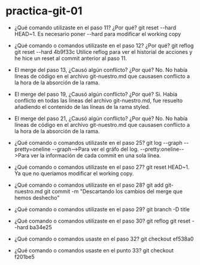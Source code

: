 # practica-git-01

- ¿Qué comando utilizaste en el paso 11? ¿Por qué?
git reset --hard HEAD~1.
Es necesario poner --hard para modificar el working copy

- ¿Qué comando o comandos utilizaste en el paso 12? ¿Por qué?
git reflog
git reset --hard 4b9f33c
Utilice reflog para ver el historial de acciones y he hice un reset al commit anterior al paso 11.

- El merge del paso 13, ¿Causó algún conflicto? ¿Por qué?
No. No había líneas de código en el archivo git-nuestro.md que causasen conflicto a la hora de la absorción de la rama.

- El merge del paso 19, ¿Causó algún conflicto? ¿Por qué?
Si. Había conflicto en todas las líneas del archivo git-nuestro.md, fue resuelto añadiendo el contenido de las líneas de la rama styled.

- El merge del paso 21, ¿Causó algún conflicto? ¿Por qué?
No. No había líneas de código en el archivo git-nuestro.md que causasen conflicto a la hora de la absorción de la rama.

- ¿Qué comando o comandos utilizaste en el paso 25?
git log --graph --pretty=oneline
--graph-->Para ver el gráfo del log. --pretty:oneline-->Para ver la información de cada commit en una sola línea.

- ¿Qué comando o comandos utilizaste en el paso 27?
git reset HEAD~1.
Ya que no queríamos modificar el working copy.

- ¿Qué comando o comandos utilizaste en el paso 28?
git add git-nuestro.md
git commit -m "Descartando los cambios del merge que hemos deshecho"

- ¿Qué comando o comandos utilizaste en el paso 29?
git branch -D title

- ¿Qué comando o comandos utilizaste en el paso 30?
git reflog
git reset --hard ba34e25

- ¿Qué comando o comandos usaste en el paso 32?
git checkout ef538a0

- ¿Qué comando o comandos usaste en el punto 33?
git checkout f201be5
